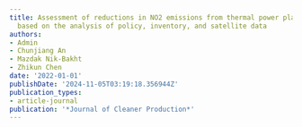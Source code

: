 ```yaml
---
title: Assessment of reductions in NO2 emissions from thermal power plants in Canada
  based on the analysis of policy, inventory, and satellite data
authors:
- Admin
- Chunjiang An
- Mazdak Nik-Bakht
- Zhikun Chen
date: '2022-01-01'
publishDate: '2024-11-05T03:19:18.356944Z'
publication_types:
- article-journal
publication: '*Journal of Cleaner Production*'
---
```

